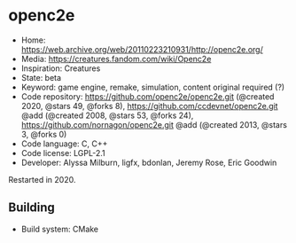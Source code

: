 # openc2e

- Home: https://web.archive.org/web/20110223210931/http://openc2e.org/
- Media: https://creatures.fandom.com/wiki/Openc2e
- Inspiration: Creatures
- State: beta
- Keyword: game engine, remake, simulation, content original required (?)
- Code repository: https://github.com/openc2e/openc2e.git (@created 2020, @stars 49, @forks 8), https://github.com/ccdevnet/openc2e.git @add (@created 2008, @stars 53, @forks 24), https://github.com/nornagon/openc2e.git @add (@created 2013, @stars 3, @forks 0)
- Code language: C, C++
- Code license: LGPL-2.1
- Developer: Alyssa Milburn, ligfx, bdonlan, Jeremy Rose, Eric Goodwin

Restarted in 2020.

## Building

- Build system: CMake
